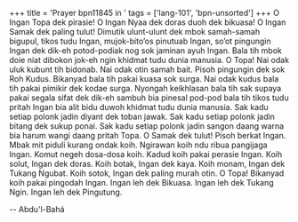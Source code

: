 +++
title = 'Prayer bpn11845 in '
tags = ['lang-101', 'bpn-unsorted']
+++
O Ingan Topa dek pirasie! O Ingan Nyaa dek doras duoh dek bikuasa! O Ingan Samak dek paling tulut! Dimutik ulunt-ulunt dek mbok samah-samah bigupul, tikos tudu Ingan, mujok-bito’os pinutuab Ingan, so’ot pingungin Ingan dek dik-eh potod-podiak nog sok jaminan ayuh Ingan. Bala tih mbok doie niat dibokon jok-eh ngin khidmat tudu dunia manusia.
O Topa! Nai odak uluk kubunt tih bidonab. Nai odak otin samah bait. Pisoh pingungin dek sok Roh Kudus. Bikanyad bala tih pakai kuasa sok surga. Nai odak kudus bala tih pakai pimikir dek kodae surga. Nyongah keikhlasan bala tih sak supaya pakai segala sifat dek dik-eh sambuh bia pinesal pod-pod bala tih tikos tudu pritah Ingan bia alit bidu duwoh khidmat tudu dunia manusia. Sak kadu setiap polonk jadin diyant dek toban jawak. Sak kadu setiap polonk jadin bitang dek sukup ponai. Sak kadu setiap polonk jadin sangon daang warna bia harum wangi daang pritah Topa.
O Samak dek tulut! Pisoh berkat Ingan. Mbak mit piduli kurang ondak koih. Ngirawan koih ndu ribua pangijaga Ingan. Komut negeh dosa-dosa koih. Kadud koih pakai perasie Ingan. Koih solut, Ingan dek doras. Koih botak, Ingan dek kaya. Koih monam, Ingan dek Tukang Ngubat. Koih sotok, Ingan dek paling murah otin. 
O Topa! Bikanyad koih pakai pingodah Ingan. Ingan leh dek Bikuasa. Ingan leh dek Tukang Ngin. Ingan leh dek Pingutung.

-- Abdu'l-Bahá

